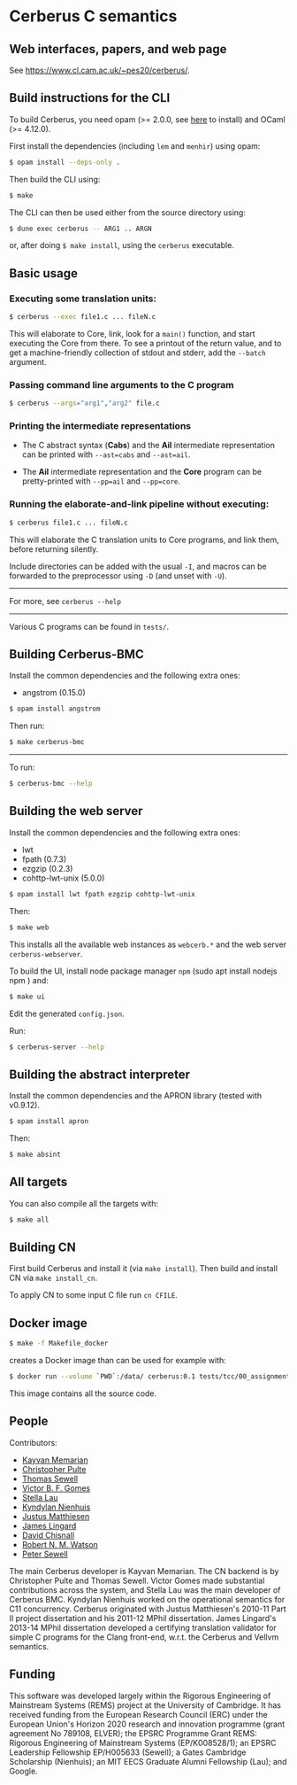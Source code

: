 Cerberus C semantics
=====


Web interfaces, papers, and web page
---

See <https://www.cl.cam.ac.uk/~pes20/cerberus/>.



Build instructions for the CLI
---

To build Cerberus, you need opam (>= 2.0.0, see [here](https://opam.ocaml.org/doc/Install.html) to install) and OCaml (>= 4.12.0).

First install the dependencies (including `lem` and `menhir`) using opam:

```bash
$ opam install --deps-only .
```

Then build the CLI using:

```bash
$ make
```

The CLI can then be used either from the source directory using:

```bash
$ dune exec cerberus -- ARG1 .. ARGN
```

or, after doing `$ make install`, using the `cerberus` executable.

Basic usage
---

### Executing some translation units:
```bash
$ cerberus --exec file1.c ... fileN.c
```
This will elaborate to Core, link, look for a ```main()``` function, and start executing the Core from there. To see a printout of the return value, and to get a machine-friendly collection of stdout and stderr,
add the ```--batch``` argument.


### Passing command line arguments to the C program
```bash
$ cerberus --args="arg1","arg2" file.c
```

### Printing the intermediate representations
* The C abstract syntax (**Cabs**) and the **Ail** intermediate representation can be printed with  ```--ast=cabs``` and ```--ast=ail```.

* The **Ail** intermediate representation and the **Core** program can be pretty-printed with ```--pp=ail``` and ```--pp=core```.

### Running the elaborate-and-link pipeline without executing:

```bash
$ cerberus file1.c ... fileN.c
```
This will elaborate the C translation units to Core programs, and link them, before returning silently.

Include directories can be added with the usual ```-I```, and macros can be forwarded to the preprocessor using ```-D``` (and unset with ```-U```).

---

For more, see `cerberus --help`

---

Various C programs can be found in ```tests/```.


Building Cerberus-BMC
---

Install the common dependencies and the following extra ones:

* angstrom  (0.15.0)

```bash
$ opam install angstrom
```

Then run:

```bash
$ make cerberus-bmc
```

---

To run:

```bash
$ cerberus-bmc --help
```

Building the web server
---

Install the common dependencies and the following extra ones:

* lwt
* fpath           (0.7.3)
* ezgzip          (0.2.3)
* cohttp-lwt-unix (5.0.0)


```bash
$ opam install lwt fpath ezgzip cohttp-lwt-unix
```

Then:

```bash
$ make web
```

This installs all the available web instances as `webcerb.*` and the web server `cerberus-webserver`.

To build the UI, install node package manager `npm` (sudo apt install nodejs npm
) and:

```bash
$ make ui
```

Edit the generated `config.json`.

Run:

```bash
$ cerberus-server --help
```

Building the abstract interpreter
---

Install the common dependencies and the APRON library (tested with v0.9.12).

```bash
$ opam install apron
```

Then:

```bash
$ make absint
```

All targets
---

You can also compile all the targets with:

```bash
$ make all
```

Building CN
---
First build Cerberus and install it (via `make install`). 
Then build and install CN via `make install_cn`. 

To apply CN to some input C file run `cn CFILE`.



Docker image
------------

```bash
$ make -f Makefile_docker
```
creates a Docker image than can be used for example with:
```bash
$ docker run --volume `PWD`:/data/ cerberus:0.1 tests/tcc/00_assignment.c --pp=core
```
This image contains all the source code.



People
------

Contributors:
<ul>
<li>  <a href="http://www.cl.cam.ac.uk/users/km569">Kayvan Memarian</a></li>
<li>  <a href="http://www.cl.cam.ac.uk/users/cp526">Christopher Pulte</a></li>
<li>  <a href="https://www.cst.cam.ac.uk/people/tals4">Thomas Sewell</a></li>
<li>  <a href="http://www.cl.cam.ac.uk/users/vb358">Victor B. F. Gomes</a></li>
<li>  <a href="https://www.csail.mit.edu/person/stella-lau">Stella Lau</a></li>
<li>  <a href="http://www.cl.cam.ac.uk/users/kn307">Kyndylan Nienhuis</a></li>
<li>  <a href="http://www.cl.cam.ac.uk/~jm614">Justus Matthiesen</a></li>
<li>  <a href="http://www.jchl.co.uk">James Lingard</a></li>
<li>  <a href="http://www.cl.cam.ac.uk/~dc552">David Chisnall</a></li>
<li>  <a href="http://www.cl.cam.ac.uk/~rnw24">Robert N. M. Watson</a></li>
<li>  <a href="http://www.cl.cam.ac.uk/~pes20">Peter Sewell</a></li>
</ul>

The main Cerberus developer is Kayvan Memarian.
The CN backend is by Christopher Pulte and Thomas Sewell.
Victor Gomes made substantial contributions across the system, and Stella Lau was the main developer of Cerberus BMC. 
Kyndylan Nienhuis worked on the operational semantics for C11
concurrency. 
Cerberus originated with Justus Matthiesen's 2010-11 Part II project
dissertation and his 2011-12 MPhil dissertation. James Lingard's
2013-14 MPhil dissertation developed a certifying translation
validator for simple C programs for the Clang front-end, w.r.t. the
Cerberus and Vellvm semantics. 



Funding
-----
This software was developed largely within the Rigorous Engineering of
Mainstream Systems (REMS) project at the University of Cambridge.  It
has received funding from the European Research Council (ERC) under
the European Union's Horizon 2020 research and innovation programme
(grant agreement No 789108, ELVER); the EPSRC Programme Grant REMS:
Rigorous Engineering of Mainstream Systems (EP/K008528/1); an EPSRC
Leadership Fellowship EP/H005633 (Sewell); a Gates Cambridge
Scholarship (Nienhuis); an MIT EECS Graduate Alumni Fellowship
(Lau); and Google. 
